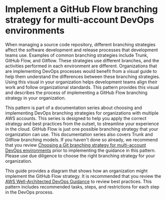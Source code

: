 # Implement a GitHub Flow branching strategy for multi-account DevOps environments

When managing a source code repository, different branching strategies affect the software development and release processes that development teams use. Examples of common branching strategies include Trunk, GitHub Flow, and Gitflow. These strategies use different branches, and the activities performed in each environment are different. Organizations that are implementing DevOps processes would benefit from a visual guide to help them understand the differences between these branching strategies. Using this visual in your organization helps development teams align their work and follow organizational standards. This pattern provides this visual and describes the process of implementing a GitHub Flow branching strategy in your organization.

This pattern is part of a documentation series about choosing and implementing DevOps branching strategies for organizations with multiple AWS accounts. This series is designed to help you apply the correct strategy and best practices from the outset, to streamline your experience in the cloud. GitHub Flow is just one possible branching strategy that your organization can use. This documentation series also covers Trunk and Gitflow branching models. If you haven't done so already, we recommend that you review [Choosing a Git branching strategy for multi-account DevOps environments](https://docs.aws.amazon.com/prescriptive-guidance/latest/choosing-git-branch-approach) prior to implementing the guidance in this pattern. Please use due diligence to choose the right branching strategy for your organization.

This guide provides a diagram that shows how an organization might implement the GitHub Flow strategy. It is recommended that you review the [AWS Well-Architected DevOps Guidance](https://docs.aws.amazon.com/wellarchitected/latest/devops-guidance/devops-guidance.html) to review best practices. This pattern includes recommended tasks, steps, and restrictions for each step in the DevOps process.
